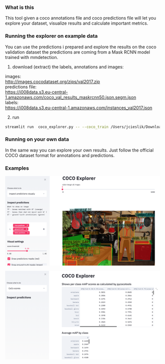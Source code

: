### What is this

This tool given a coco annotations file and coco predictions file will let you explore your dataset, visualize results
and calculate important metrics.


### Running the explorer on example data 

You can use the predictions i prepared and explore the results on the coco validation dataset
the predictions are coming from a Mask RCNN model trained with mmdetection.

1. download (extract) the labels, annotations and images:

images:  
http://images.cocodataset.org/zips/val2017.zip  
predictions file:     
https://i008data.s3.eu-central-1.amazonaws.com/coco_val_results_maskrcnn50.json.segm.json  
labels:    
https://i008data.s3.eu-central-1.amazonaws.com/instances_val2017.json  

2. run 
```bash
streamlit run  coco_explorer.py -- --coco_train /Users/jcieslik/Downloads/annotations/instances_val2017.json --coco_predictions /Users/jcieslik/coco_val_results_maskrcnn50.json.segm.json  --images_path /Users/jcieslik/Downloads/val2017/
```



### Running on your own data

In the same way you can explore your own results. Just follow the official COCO dataset format for annotations and predictions.



### Examples

![alt text](./static/demo1.png "Logo Title Text 1")





![alt text](./static/demo2.png "Logo Title Text 1")
